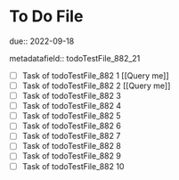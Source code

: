 # To Do File

due:: 2022-09-18

metadatafield:: todoTestFile_882_21

- [ ] Task of todoTestFile_882 1 [[Query me]]
- [ ] Task of todoTestFile_882 2 [[Query me]]
- [ ] Task of todoTestFile_882 3
- [ ] Task of todoTestFile_882 4
- [ ] Task of todoTestFile_882 5
- [ ] Task of todoTestFile_882 6
- [ ] Task of todoTestFile_882 7
- [ ] Task of todoTestFile_882 8
- [ ] Task of todoTestFile_882 9
- [ ] Task of todoTestFile_882 10